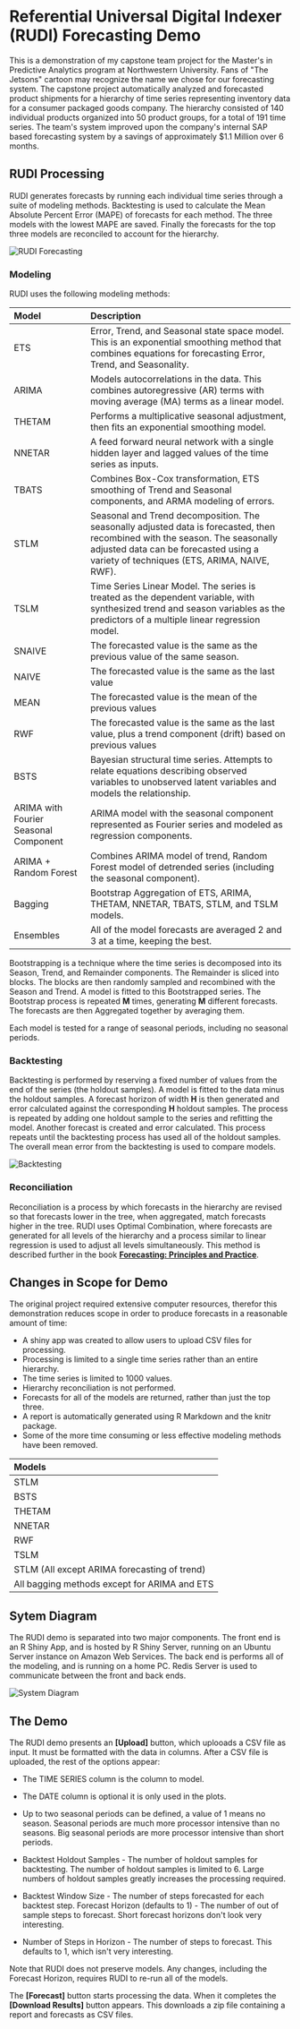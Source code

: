 # Referential Universal Digital Indexer (RUDI) Forecasting Demo

This is a demonstration of my capstone team project for the Master's in Predictive Analytics program at Northwestern University. Fans of "The Jetsons" cartoon may recognize the name we chose for our forecasting system. The capstone project automatically analyzed and forecasted product shipments for a hierarchy of time series representing inventory data for a consumer packaged goods company. The hierarchy consisted of 140 individual products organized into 50 product groups, for a total of 191 time series. The team's system improved upon the company's internal SAP based forecasting system by a savings of approximately $1.1 Million over 6 months.

## RUDI Processing

RUDI generates forecasts by running each individual time series through a suite of modeling methods. Backtesting is used to calculate the Mean Absolute Percent Error (MAPE) of forecasts for each method. The three models with the lowest MAPE are saved. Finally the forecasts for the top three models are reconciled to account for the hierarchy.

![RUDI Forecasting](./rudi_forecasting.jpg)

### Modeling

RUDI uses the following modeling methods:

|Model | Description|
|:--------------------|:----------------------------------------------------------------------------|
|ETS|Error, Trend, and Seasonal state space model. This is an exponential smoothing method that combines equations for forecasting Error, Trend, and Seasonality.|
|ARIMA|Models autocorrelations in the data. This combines autoregressive (AR) terms with moving average (MA) terms as a linear model.|
|THETAM|Performs a multiplicative seasonal adjustment, then fits an exponential smoothing model.|
|NNETAR|A feed forward neural network with a single hidden layer and lagged values of the time series as inputs.|
|TBATS|Combines Box-Cox transformation, ETS smoothing of Trend and Seasonal components, and ARMA modeling of errors.|
|STLM|Seasonal and Trend decomposition. The seasonally adjusted data is forecasted, then recombined with the season. The seasonally adjusted data can be forecasted using a variety of techniques (ETS, ARIMA, NAIVE, RWF).|
|TSLM|Time Series Linear Model. The series is treated as the dependent variable, with synthesized trend and season variables as the predictors of a multiple linear regression model.|
|SNAIVE|The forecasted value is the same as the previous value of the same season.|
|NAIVE|The forecasted value is the same as the last value|
|MEAN|The forecasted value is the mean of the previous values|
|RWF|The forecasted value is the same as the last value, plus a trend component (drift) based on previous values|
|BSTS|Bayesian structural time series. Attempts to relate equations describing observed variables to unobserved latent variables and models the relationship.|
|ARIMA with Fourier Seasonal Component|ARIMA model with the seasonal component represented as Fourier series and modeled as regression components.|
|ARIMA + Random Forest|Combines ARIMA model of trend, Random Forest model of detrended series (including the seasonal component).|
|Bagging|Bootstrap Aggregation of ETS, ARIMA, THETAM, NNETAR, TBATS, STLM, and TSLM models.|
|Ensembles|All of the model forecasts are averaged 2 and 3 at a time, keeping the best.|

Bootstrapping is a technique where the time series is decomposed into its Season, Trend, and Remainder components. The Remainder is sliced into blocks. The blocks are then randomly sampled and recombined with the Season and Trend. A model is fitted to this Bootstrapped series. The Bootstrap process is repeated __M__ times, generating __M__ different forecasts. The forecasts are then Aggregated together by averaging them.

Each model is tested for a range of seasonal periods, including no seasonal periods.

### Backtesting

Backtesting is performed by reserving a fixed number of values from the end of the series (the holdout samples). A model is fitted to the data minus the holdout samples. A forecast horizon of width __H__ is then generated and error calculated against the corresponding __H__ holdout samples. The process is repeated by adding one holdout sample to the series and refitting the model. Another forecast is created and error calculated. This process repeats until the backtesting process has used all of the holdout samples. The overall mean error from the backtesting is used to compare models.

![Backtesting](./backtest.jpg)

### Reconciliation

Reconciliation is a process by which forecasts in the hierarchy are revised so that forecasts lower in the tree, when aggregated, match forecasts higher in the tree. RUDI uses Optimal Combination, where forecasts are generated for all levels of the hierarchy and a process similar to linear regression is used to adjust all levels simultaneously. This method is described further in the book [__Forecasting: Principles and Practice__](https://www.otexts.org/fpp/9/4 ).

## Changes in Scope for Demo

The original project required extensive computer resources, therefor this demonstration reduces scope in order to produce forecasts in a reasonable amount of time:

* A shiny app was created to allow users to upload CSV files for processing.
* Processing is limited to a single time series rather than an entire hierarchy.
* The time series is limited to 1000 values.
* Hierarchy reconciliation is not performed.
* Forecasts for all of the models are returned, rather than just the top three.
* A report is automatically generated using R Markdown and the knitr package.
* Some of the more time consuming or less effective modeling methods have been removed.

|Models|
|:--------|
|STLM|
|BSTS|
|THETAM|
|NNETAR|
|RWF|
|TSLM|
|STLM (All except ARIMA forecasting of trend)|
|All bagging methods except for ARIMA and ETS|

## Sytem Diagram

The RUDI demo is separated into two major components. The front end is an R Shiny App, and is hosted by R Shiny Server, running on an Ubuntu Server instance on Amazon Web Services. The back end is performs all of the modeling, and is running on a home PC. Redis Server is used to communicate between the front and back ends.

![System Diagram](./rudi_system_diagram.jpg)

## The Demo

The RUDI demo presents an **[Upload]** button, which uplooads a CSV file as input. It must be formatted with the data in columns. After a CSV file is uploaded, the rest of the options appear:

* The TIME SERIES column is the column to model.

* The DATE column is optional it is only used in the plots.

* Up to two seasonal periods can be defined, a value of 1 means no season. Seasonal periods are much more processor intensive than no seasons. Big seasonal periods are more processor intensive than short periods.

* Backtest Holdout Samples - The number of holdout samples for backtesting. The number of holdout samples is limited to 6. Large numbers of holdout samples greatly increases the processing required.

* Backtest Window Size - The number of steps forecasted for each backtest step.
Forecast Horizon (defaults to 1) - The number of out of sample steps to forecast. Short forecast horizons don't look very interesting.

* Number of Steps in Horizon - The number of steps to forecast. This defaults to 1, which isn't very interesting. 

Note that RUDI does not preserve models. Any changes, including the Forecast Horizon, requires RUDI to re-run all of the models.

The **[Forecast]** button starts processing the data. When it completes the **[Download Results]** button appears. This downloads a zip file containing a report and forecasts as CSV files.

